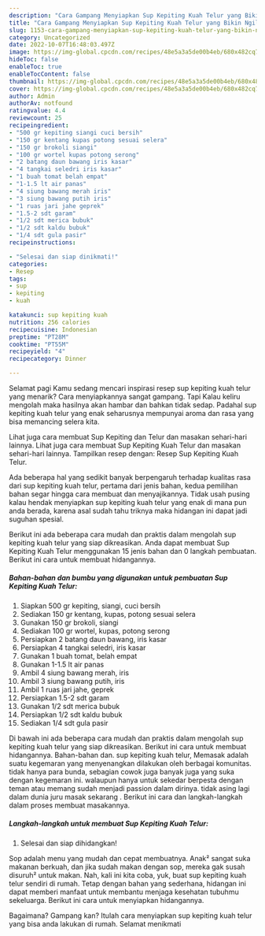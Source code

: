 ```yaml
---
description: "Cara Gampang Menyiapkan Sup Kepiting Kuah Telur yang Bikin Ngiler"
title: "Cara Gampang Menyiapkan Sup Kepiting Kuah Telur yang Bikin Ngiler"
slug: 1153-cara-gampang-menyiapkan-sup-kepiting-kuah-telur-yang-bikin-ngiler
category: Uncategorized
date: 2022-10-07T16:48:03.497Z
image: https://img-global.cpcdn.com/recipes/48e5a3a5de00b4eb/680x482cq70/sup-kepiting-kuah-telur-foto-resep-utama.jpg
hideToc: false
enableToc: true
enableTocContent: false
thumbnail: https://img-global.cpcdn.com/recipes/48e5a3a5de00b4eb/680x482cq70/sup-kepiting-kuah-telur-foto-resep-utama.jpg
cover: https://img-global.cpcdn.com/recipes/48e5a3a5de00b4eb/680x482cq70/sup-kepiting-kuah-telur-foto-resep-utama.jpg
author: Admin
authorAv: notfound
ratingvalue: 4.4
reviewcount: 25
recipeingredient:
- "500 gr kepiting siangi cuci bersih"
- "150 gr kentang kupas potong sesuai selera"
- "150 gr brokoli siangi"
- "100 gr wortel kupas potong serong"
- "2 batang daun bawang iris kasar"
- "4 tangkai seledri iris kasar"
- "1 buah tomat belah empat"
- "1-1.5 lt air panas"
- "4 siung bawang merah iris"
- "3 siung bawang putih iris"
- "1 ruas jari jahe geprek"
- "1.5-2 sdt garam"
- "1/2 sdt merica bubuk"
- "1/2 sdt kaldu bubuk"
- "1/4 sdt gula pasir"
recipeinstructions:

- "Selesai dan siap dinikmati!"
categories:
- Resep
tags:
- sup
- kepiting
- kuah

katakunci: sup kepiting kuah 
nutrition: 256 calories
recipecuisine: Indonesian
preptime: "PT28M"
cooktime: "PT55M"
recipeyield: "4"
recipecategory: Dinner

---
```



Selamat pagi Kamu sedang mencari inspirasi resep sup kepiting kuah telur yang menarik? Cara menyiapkannya sangat gampang. Tapi Kalau keliru mengolah maka hasilnya akan hambar dan bahkan tidak sedap. Padahal sup kepiting kuah telur yang enak seharusnya mempunyai aroma dan rasa yang bisa memancing selera kita.


Lihat juga cara membuat Sup Kepiting dan Telur dan masakan sehari-hari lainnya. Lihat juga cara membuat Sup Kepiting Kuah Telur dan masakan sehari-hari lainnya. Tampilkan resep dengan: Resep Sup Kepiting Kuah Telur.

Ada beberapa hal yang sedikit banyak berpengaruh terhadap kualitas rasa dari sup kepiting kuah telur, pertama dari jenis bahan, kedua pemilihan bahan segar hingga cara membuat dan menyajikannya. Tidak usah pusing kalau hendak menyiapkan sup kepiting kuah telur yang enak di mana pun anda berada, karena asal sudah tahu triknya maka hidangan ini dapat jadi suguhan spesial.


Berikut ini ada beberapa cara mudah dan praktis dalam mengolah sup kepiting kuah telur yang siap dikreasikan. Anda dapat membuat Sup Kepiting Kuah Telur menggunakan 15 jenis bahan dan 0 langkah pembuatan. Berikut ini cara untuk membuat hidangannya.

<!--inarticleads1-->

##### Bahan-bahan dan bumbu yang digunakan untuk pembuatan Sup Kepiting Kuah Telur:

1. Siapkan 500 gr kepiting, siangi, cuci bersih
1. Sediakan 150 gr kentang, kupas, potong sesuai selera
1. Gunakan 150 gr brokoli, siangi
1. Sediakan 100 gr wortel, kupas, potong serong
1. Persiapkan 2 batang daun bawang, iris kasar
1. Persiapkan 4 tangkai seledri, iris kasar
1. Gunakan 1 buah tomat, belah empat
1. Gunakan 1-1.5 lt air panas
1. Ambil 4 siung bawang merah, iris
1. Ambil 3 siung bawang putih, iris
1. Ambil 1 ruas jari jahe, geprek
1. Persiapkan 1.5-2 sdt garam
1. Gunakan 1/2 sdt merica bubuk
1. Persiapkan 1/2 sdt kaldu bubuk
1. Sediakan 1/4 sdt gula pasir


Di bawah ini ada beberapa cara mudah dan praktis dalam mengolah sup kepiting kuah telur yang siap dikreasikan. Berikut ini cara untuk membuat hidangannya. Bahan-bahan dan. sup kepiting kuah telur, Memasak adalah suatu kegemaran yang menyenangkan dilakukan oleh berbagai komunitas. tidak hanya para bunda, sebagian cowok juga banyak juga yang suka dengan kegemaran ini. walaupun hanya untuk sekedar berpesta dengan teman atau memang sudah menjadi passion dalam dirinya. tidak asing lagi dalam dunia juru masak sekarang . Berikut ini cara dan langkah-langkah dalam proses membuat masakannya. 

<!--inarticleads2-->

##### Langkah-langkah untuk membuat Sup Kepiting Kuah Telur:


1. Selesai dan siap dihidangkan!

Sop adalah menu yang mudah dan cepat membuatnya. Anak² sangat suka makanan berkuah, dan jika sudah makan dengan sop, mereka gak susah disuruh² untuk makan. Nah, kali ini kita coba, yuk, buat sup kepiting kuah telur sendiri di rumah. Tetap dengan bahan yang sederhana, hidangan ini dapat memberi manfaat untuk membantu menjaga kesehatan tubuhmu sekeluarga. Berikut ini cara untuk menyiapkan hidangannya. 

Bagaimana? Gampang kan? Itulah cara menyiapkan sup kepiting kuah telur yang bisa anda lakukan di rumah. Selamat menikmati
